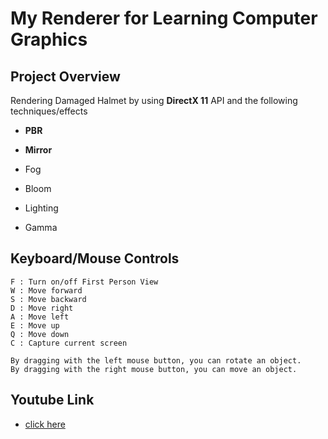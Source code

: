 # My Renderer for Learning Computer Graphics



## Project Overview

Rendering Damaged Halmet by using **DirectX 11** API and the following techniques/effects

- **PBR**

- **Mirror**

- Fog

- Bloom

- Lighting

- Gamma



## Keyboard/Mouse Controls

    F : Turn on/off First Person View 
    W : Move forward
    S : Move backward
    D : Move right
    A : Move left
    E : Move up
    Q : Move down
    C : Capture current screen

    By dragging with the left mouse button, you can rotate an object.
    By dragging with the right mouse button, you can move an object.



## Youtube Link

- [click here](https://youtu.be/I5MiEi4Mo_A?si=CJx2EViv2ek7vMv4&t=77)